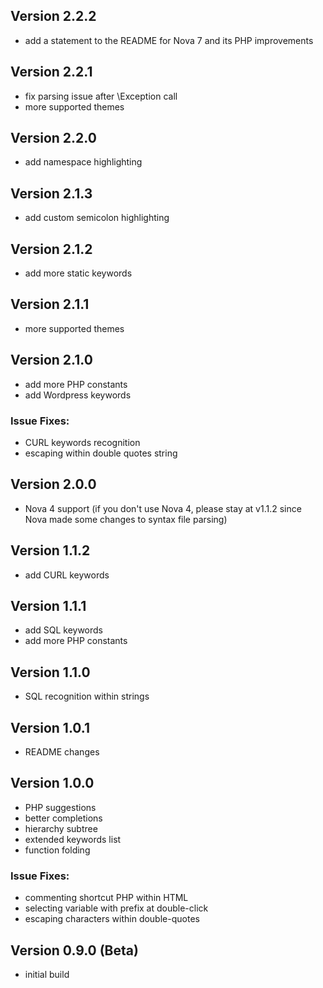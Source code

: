 ## Version 2.2.2

- add a statement to the README for Nova 7 and its PHP improvements

## Version 2.2.1

- fix parsing issue after \Exception call
- more supported themes

## Version 2.2.0

- add namespace highlighting 

## Version 2.1.3

- add custom semicolon highlighting

## Version 2.1.2

- add more static keywords

## Version 2.1.1

- more supported themes

## Version 2.1.0

- add more PHP constants
- add Wordpress keywords

### Issue Fixes:

- CURL keywords recognition
- escaping within double quotes string

## Version 2.0.0

- Nova 4 support 
(if you don't use Nova 4, please stay at v1.1.2 since Nova made some changes to syntax file parsing)

## Version 1.1.2

- add CURL keywords

## Version 1.1.1

- add SQL keywords
- add more PHP constants

## Version 1.1.0

- SQL recognition within strings

## Version 1.0.1

- README changes

## Version 1.0.0 

- PHP suggestions
- better completions
- hierarchy subtree
- extended keywords list
- function folding

### Issue Fixes:

- commenting shortcut PHP within HTML 
- selecting variable with prefix at double-click
- escaping characters within double-quotes

## Version 0.9.0 (Beta)

- initial build